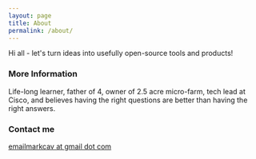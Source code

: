 ```yaml
---
layout: page
title: About
permalink: /about/
---
```


Hi all - let's turn ideas into usefully open-source tools and products!

### More Information

Life-long learner, father of 4, owner of 2.5 acre micro-farm, tech lead at Cisco, and believes having the right questions are better than having the right answers.   

### Contact me

[emailmarkcav at gmail dot com](mailto:emailmarkcav@gmail.com)
